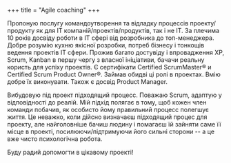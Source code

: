 +++
title = "Agile coaching"
+++

Пропоную послугу командоутворення та відладку процессів проекту/продукту як для IT компаній/проектів/продуктів, так і не IT. За плечима 10 років досвіду роботи в IT сфері від розробника до топ-менеджера. Добре розумію кухню якісної розробки, потреб бізнесу і тонкощів ведення проектів IT сфери. Прожив багато достувіду і впровадження XP, Scrum, Kanban в першу чергу з власної ініціативи, бачачи реальну користь для успіху проектів. Є сертифікати Certified ScrumMaster® и Certified Scrum Product Owner®. Займав обидві ці ролі в проектах. Вмію добре їх виконувати. Також є досвід Product Manager.

Вибудовую під проект підходящий процесс. Поважаю Scrum, адаптую у відповідності до реалій. Мій підхід полягає в тому, щоб кожен член команди побачив, як особисто йому правильний процесс полегшує життя. Це неважко, коли дійсно визначаєш підходящий процес для проекту, але найголовніше бачиш людину і помагаєш їй зайняти саме її місце в проекті, посилюючи/підтримуючи його сильні сторони -- а це вже чисто психологічна робота.

Буду радий допомогти в цікавому проекті!